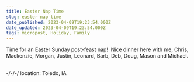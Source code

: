 ```yaml
---
title: Easter Nap Time
slug: easter-nap-time
date_published: 2023-04-09T19:23:54.000Z
date_updated: 2023-04-09T19:23:54.000Z
tags: micropost, Holiday, Family
---
```


Time for an Easter Sunday post-feast nap!  Nice dinner here with me, Chris, Mackenzie, Morgan, Justin, Leonard, Barb, Deb, Doug, Mason and Michael.  

-/-/-/
location: Toledo, IA
